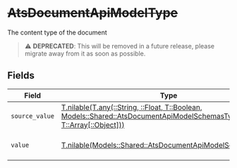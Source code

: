 # ~~AtsDocumentApiModelType~~

The content type of the document

> :warning: **DEPRECATED**: This will be removed in a future release, please migrate away from it as soon as possible.


## Fields

| Field                                                                                                                                                                                    | Type                                                                                                                                                                                     | Required                                                                                                                                                                                 | Description                                                                                                                                                                              |
| ---------------------------------------------------------------------------------------------------------------------------------------------------------------------------------------- | ---------------------------------------------------------------------------------------------------------------------------------------------------------------------------------------- | ---------------------------------------------------------------------------------------------------------------------------------------------------------------------------------------- | ---------------------------------------------------------------------------------------------------------------------------------------------------------------------------------------- |
| `source_value`                                                                                                                                                                           | [T.nilable(T.any(::String, ::Float, T::Boolean, Models::Shared::AtsDocumentApiModelSchemasType4, T::Array[::Object]))](../../models/shared/atsdocumentapimodelschemastypesourcevalue.md) | :heavy_minus_sign:                                                                                                                                                                       | N/A                                                                                                                                                                                      |
| `value`                                                                                                                                                                                  | [T.nilable(Models::Shared::AtsDocumentApiModelSchemasValue)](../../models/shared/atsdocumentapimodelschemasvalue.md)                                                                     | :heavy_minus_sign:                                                                                                                                                                       | The category of the file                                                                                                                                                                 |
